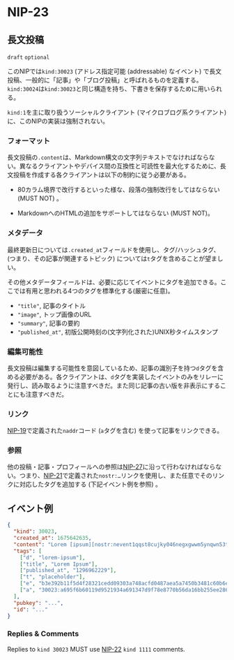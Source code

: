 NIP-23
======

長文投稿
-----------------

`draft` `optional`

このNIPでは`kind:30023` (アドレス指定可能 (addressable) なイベント) で長文投稿、一般的に「記事」や「ブログ投稿」と呼ばれるものを定義する。`kind:30024`は`kind:30023`と同じ構造を持ち、下書きを保存するために用いられる。

`kind:1`を主に取り扱うソーシャルクライアント (マイクロブログ系クライアント) に、このNIPの実装は強制されない。

### フォーマット

長文投稿の`.content`は、Markdown構文の文字列テキストでなければならない。異なるクライアントやデバイス間の互換性と可読性を最大化するために、長文投稿を作成する各クライアントは以下の制約に従う必要がある。

- 80カラム境界で改行するといった様な、段落の強制改行をしてはならない (MUST NOT) 。

- MarkdownへのHTMLの追加をサポートしてはならない (MUST NOT)。

### メタデータ

最終更新日については`.created_at`フィールドを使用し、タグ/ハッシュタグ、(つまり、その記事が関連するトピック) については`t`タグを含めることが望ましい。

その他メタデータフィールドは、必要に応じてイベントにタグを追加できる。ここでは有用と思われる4つのタグを標準化する(厳密に任意)。

- `"title"`, 記事のタイトル
- `"image"`, トップ画像のURL
- `"summary"`, 記事の要約
- `"published_at"`, 初版公開時刻の(文字列化された)UNIX秒タイムスタンプ

### 編集可能性

長文投稿は編集する可能性を意図しているため、記事の識別子を持つ`d`タグを含める必要がある。各クライアントは、`d`タグを実装したイベントのみをリレーに発行し、読み取るように注意すべきだ。また同じ記事の古い版を非表示にすることにも注意すべきだ。

### リンク

[NIP-19](19.md)で定義された`naddr`コード (`a`タグを含む) を使って記事をリンクできる。

### 参照

他の投稿・記事・プロフィールへの参照は[NIP-27](27.md)に沿って行わなければならない。つまり、[NIP-21](21.md)で定義された`nostr:…`リンクを使用し、また任意でそのリンクに対応したタグを追加する (下記イベント例を参照) 。

## イベント例

```json
{
  "kind": 30023,
  "created_at": 1675642635,
  "content": "Lorem [ipsum][nostr:nevent1qqst8cujky046negxgwwm5ynqwn53t8aqjr6afd8g59nfqwxpdhylpcpzamhxue69uhhyetvv9ujuetcv9khqmr99e3k7mg8arnc9] dolor sit amet, consectetur adipiscing elit, sed do eiusmod tempor incididunt ut labore et dolore magna aliqua. Ut enim ad minim veniam, quis nostrud exercitation ullamco laboris nisi ut aliquip ex ea commodo consequat. Duis aute irure dolor in reprehenderit in voluptate velit esse cillum dolore eu fugiat nulla pariatur. Excepteur sint occaecat cupidatat non proident, sunt in culpa qui officia deserunt mollit anim id est laborum.\n\nRead more at nostr:naddr1qqzkjurnw4ksz9thwden5te0wfjkccte9ehx7um5wghx7un8qgs2d90kkcq3nk2jry62dyf50k0h36rhpdtd594my40w9pkal876jxgrqsqqqa28pccpzu.",
  "tags": [
    ["d", "lorem-ipsum"],
    ["title", "Lorem Ipsum"],
    ["published_at", "1296962229"],
    ["t", "placeholder"],
    ["e", "b3e392b11f5d4f28321cedd09303a748acfd0487aea5a7450b3481c60b6e4f87", "wss://relay.example.com"],
    ["a", "30023:a695f6b60119d9521934a691347d9f78e8770b56da16bb255ee286ddf9fda919:ipsum", "wss://relay.nostr.org"]
  ],
  "pubkey": "...",
  "id": "..."
}
```

### Replies & Comments

Replies to `kind 30023` MUST use [NIP-22](./22.md) `kind 1111` comments. 